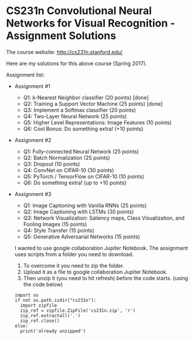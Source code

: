 
CS231n Convolutional Neural Networks for Visual Recognition - Assignment Solutions
===============

The course website: http://cs231n.stanford.edu/

Here are my solutions for this above course (Spring 2017).

Assignment list:

 * Assignment #1
 	* Q1: k-Nearest Neighbor classifier (20 points)  [done]
 	* Q2: Training a Support Vector Machine (25 points)  [done] 
 	* Q3: Implement a Softmax classifier (20 points) 
 	* Q4: Two-Layer Neural Network (25 points) 
 	* Q5: Higher Level Representations: Image Features (10 points)
    * Q6: Cool Bonus: Do something extra! (+10 points)
    
 * Assignment #2
 	* Q1: Fully-connected Neural Network (25 points)
 	* Q2: Batch Normalization (25 points)
 	* Q3: Dropout (10 points)
 	* Q4: ConvNet on CIFAR-10 (30 points)
    * Q5: PyTorch / TensorFlow on CIFAR-10 (10 points)
    * Q6: Do something extra! (up to +10 points)
    
 * Assignment #3
 	* Q1: Image Captioning with Vanilla RNNs (25 points)
 	* Q2: Image Captioning with LSTMs (30 points)
    * Q3: Network Visualization: Saliency maps, Class Visualization, and Fooling Images (15 points)
 	* Q4: Style Transfer (15 points)
 	* Q5: Generative Adversarial Networks (15 points)
	
	
	I wanted to use google collaboration Jupiter Notebook.
	The assignment uses scripts from a folder you need to download.
	1. To overcome it you need to zip the folder. 
	2. Upload it as a file to google collaboration Jupiter Notebook.
	3. Then unzip it (you need to hit refresh) before the code starts. (using the code below)
	
	
	```
	import os
	if not os.path.isdir("cs231n"):
	  import zipfile
	  zip_ref = zipfile.ZipFile('cs231n.zip', 'r')
	  zip_ref.extractall('.')
	  zip_ref.close()		
	else:
	  print('already unzipped')	
	```
	
	
	
	
	
	
	
	
	
